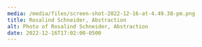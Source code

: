 ```yaml
---
media: /media/files/screen-shot-2022-12-16-at-4.49.38-pm.png
title: Rosalind Schneider, Abstraction
alt: Photo of Rosalind Schneider, Abstraction
date: 2022-12-16T17:02:00-0500
---
```

